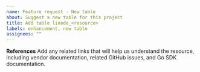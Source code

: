 ```yaml
---
name: Feature request - New table
about: Suggest a new table for this project
title: Add table linode_<resource>
labels: enhancement, new table
assignees: ""
---
```


**References**
Add any related links that will help us understand the resource, including vendor documentation, related GitHub issues, and Go SDK documentation.

